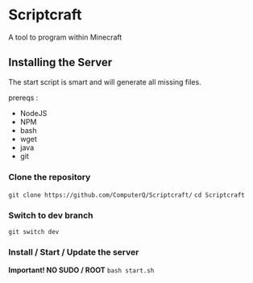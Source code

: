 # Scriptcraft

A tool to program within Minecraft

## Installing the Server

The start script is smart and will generate all missing files.

prereqs :

- NodeJS
- NPM
- bash
- wget
- java
- git

### Clone the repository

`git clone https://github.com/ComputerQ/Scriptcraft/`
`cd Scriptcraft`

### Switch to dev branch

`git switch dev`

### Install / Start / Update the server

**Important! NO SUDO / ROOT**
`bash start.sh`
